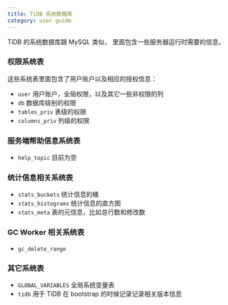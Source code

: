 ```yaml
---
title: TiDB 系统数据库
category: user guide
---
```


TiDB 的系统数据库跟 MySQL 类似， 里面包含一些服务器运行时需要的信息。

### 权限系统表

这些系统表里面包含了用户账户以及相应的授权信息：

* `user` 用户账户，全局权限，以及其它一些非权限的列
* `db` 数据库级别的权限
* `tables_priv` 表级的权限
* `columns_priv` 列级的权限

### 服务端帮助信息系统表

* `help_topic` 目前为空

### 统计信息相关系统表

* `stats_buckets` 统计信息的桶
* `stats_histograms` 统计信息的直方图
* `stats_meta` 表的元信息，比如总行数和修改数

### GC Worker 相关系统表

* `gc_delete_range` 

### 其它系统表

* `GLOBAL_VARIABLES` 全局系统变量表
* `tidb` 用于 TiDB 在 bootstrap 的时候记录记录相关版本信息
